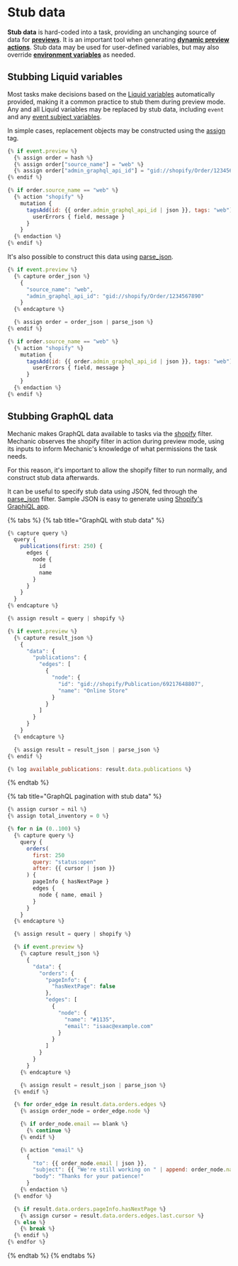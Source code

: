 # Stub data

**Stub data** is hard-coded into a task, providing an unchanging source of data for [**previews**](./). It is an important tool when generating [**dynamic preview actions**](./#dynamic-preview-actions). Stub data may be used for user-defined variables, but may also override [**environment variables**](../code/environment-variables.md) as needed.

## Stubbing Liquid variables

Most tasks make decisions based on the [Liquid variables](../code/environment-variables.md) automatically provided, making it a common practice to stub them during preview mode. Any and all Liquid variables may be replaced by stub data, including `event` and any [event subject variables](../code/environment-variables.md#event-subject-variables).

In simple cases, replacement objects may be constructed using the [assign](../../../platform/liquid/tags/assign.md) tag.

```javascript
{% if event.preview %}
  {% assign order = hash %}
  {% assign order["source_name"] = "web" %}
  {% assign order["admin_graphql_api_id"] = "gid://shopify/Order/1234567890" %}
{% endif %}

{% if order.source_name == "web" %}
  {% action "shopify" %}
    mutation {
      tagsAdd(id: {{ order.admin_graphql_api_id | json }}, tags: "web") {
        userErrors { field, message }
      }
    }
  {% endaction %}
{% endif %}
```

It's also possible to construct this data using [parse\_json](../../../platform/liquid/filters.md#json-parse_json-parse_jsonl).

```javascript
{% if event.preview %}
  {% capture order_json %}
    {
      "source_name": "web",
      "admin_graphql_api_id": "gid://shopify/Order/1234567890"
    }
  {% endcapture %}

  {% assign order = order_json | parse_json %}
{% endif %}

{% if order.source_name == "web" %}
  {% action "shopify" %}
    mutation {
      tagsAdd(id: {{ order.admin_graphql_api_id | json }}, tags: "web") {
        userErrors { field, message }
      }
    }
  {% endaction %}
{% endif %}
```

## Stubbing GraphQL data

Mechanic makes GraphQL data available to tasks via the [shopify](../../../platform/liquid/filters.md#shopify) filter. Mechanic observes the shopify filter in action during preview mode, using its inputs to inform Mechanic's knowledge of what permissions the task needs.

For this reason, it's important to allow the shopify filter to run normally, and construct stub data afterwards.

It can be useful to specify stub data using JSON, fed through the [parse\_json](../../../platform/liquid/filters.md#json-parse_json-parse_jsonl) filter. Sample JSON is easy to generate using [Shopify's GraphiQL app](https://shopify-graphiql-app.shopifycloud.com/).

{% tabs %}
{% tab title="GraphQL with stub data" %}
```javascript
{% capture query %}
  query {
    publications(first: 250) {
      edges {
        node {
          id
          name
        }
      }
    }
  }
{% endcapture %}

{% assign result = query | shopify %}

{% if event.preview %}
  {% capture result_json %}
    {
      "data": {
        "publications": {
          "edges": [
            {
              "node": {
                "id": "gid://shopify/Publication/69217648807",
                "name": "Online Store"
              }
            }
          ]
        }
      }
    }
  {% endcapture %}

  {% assign result = result_json | parse_json %}
{% endif %}

{% log available_publications: result.data.publications %}
```
{% endtab %}

{% tab title="GraphQL pagination with stub data" %}
```javascript
{% assign cursor = nil %}
{% assign total_inventory = 0 %}

{% for n in (0..100) %}
  {% capture query %}
    query {
      orders(
        first: 250
        query: "status:open"
        after: {{ cursor | json }}
      ) {
        pageInfo { hasNextPage }
        edges {
          node { name, email }
        }
      }
    }
  {% endcapture %}

  {% assign result = query | shopify %}

  {% if event.preview %}
    {% capture result_json %}
      {
        "data": {
          "orders": {
            "pageInfo": {
              "hasNextPage": false
            },
            "edges": [
              {
                "node": {
                  "name": "#1135",
                  "email": "isaac@example.com"
                }
              }
            ]
          }
        }
      }
    {% endcapture %}

    {% assign result = result_json | parse_json %}
  {% endif %}

  {% for order_edge in result.data.orders.edges %}
    {% assign order_node = order_edge.node %}

    {% if order_node.email == blank %}
      {% continue %}
    {% endif %}

    {% action "email" %}
      {
        "to": {{ order_node.email | json }},
        "subject": {{ "We're still working on " | append: order_node.name | json }},
        "body": "Thanks for your patience!"
      }
    {% endaction %}
  {% endfor %}

  {% if result.data.orders.pageInfo.hasNextPage %}
    {% assign cursor = result.data.orders.edges.last.cursor %}
  {% else %}
    {% break %}
  {% endif %}
{% endfor %}
```
{% endtab %}
{% endtabs %}

